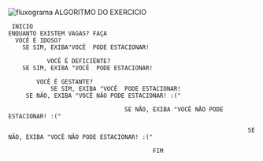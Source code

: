 ![fluxograma](https://user-images.githubusercontent.com/104045633/168196236-5bd1058b-dd5e-438f-b716-6a768047ce07.png)
ALGORITMO DO EXERCICIO

	 INICIO
    ENQUANTO EXISTEM VAGAS? FAÇA
      VOCÊ É IDOSO?
        SE SIM, EXIBA"VOCÊ  PODE ESTACIONAR!
	        
          	   VOCÊ É DEFICIÊNTE?
		SE SIM, EXIBA "VOCÊ  PODE ESTACIONAR!

			VOCÊ É GESTANTE?
				SE SIM, EXIBA "VOCÊ  PODE ESTACIONAR!
         SE NÃO, EXIBA "VOCÊ NÃO PODE ESTACIONAR! :("

                                     SE NÃO, EXIBA "VOCÊ NÃO PODE ESTACIONAR! :("

                                                                        SE NÃO, EXIBA "VOCÊ NÃO PODE ESTACIONAR! :("
                                                                          
          									 FIM
